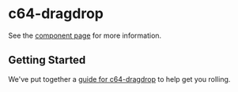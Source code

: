 c64-dragdrop
================

See the [component page](http://nzjames.github.io/c64-dragdrop) for more information.

## Getting Started

We've put together a [guide for c64-dragdrop](http://www.polymer-project.org/docs/start/reusableelements.html) to help get you rolling.
